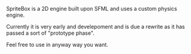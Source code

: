 SpriteBox is a 2D engine built upon SFML and uses a custom physics engine.

Currently it is very early and develepoment and is due a rewrite as it has passed a sort of "prototype phase".

Feel free to use in anyway way you want.

